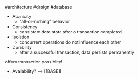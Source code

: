 #architecture #design #database

- Atomicity
	- "all-or-nothing" behavior
- Consistency
	- consistent data state after a transaction completed
- Isolation
	- concurrent operations do not influence each other
- Durability
	- after a successful transaction, data persists permanently

offers transaction possiblity!



- Availability?
  ==> [[BASE]]